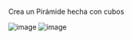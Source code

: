 Crea un Pirámide hecha con cubos


![image](https://github.com/NaClamandra/Simulacion_por_computadora-Saul-Torres/assets/74439320/b183cb08-3d10-411a-ac33-43f3ab144542)
![image](https://github.com/NaClamandra/Simulacion_por_computadora-Saul-Torres/assets/74439320/63f2120d-bc9b-4f1a-a413-8bc8c1218a20)
